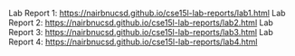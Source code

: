 Lab Report 1: https://nairbnucsd.github.io/cse15l-lab-reports/lab1.html
Lab Report 2: https://nairbnucsd.github.io/cse15l-lab-reports/lab2.html
Lab Report 3: https://nairbnucsd.github.io/cse15l-lab-reports/lab3.html
Lab Report 4: https://nairbnucsd.github.io/cse15l-lab-reports/lab4.html

